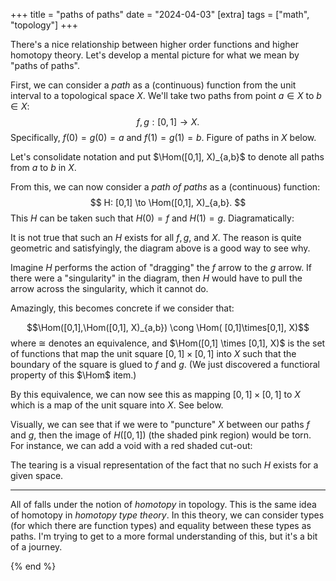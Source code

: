+++
title = "paths of paths"
date = "2024-04-03"
[extra]
tags = ["math", "topology"]
+++

There's a nice relationship between higher order functions and higher homotopy theory.
Let's develop a mental picture for what we mean by "paths of paths".

First, we can consider a *path* as a (continuous) function from the unit interval to a topological space $X$. 
We'll take two paths from point $a \in X$ to $b\in X$:
$$
f,g: [0, 1] \to X.
$$
Specifically, $f(0)=g(0)=a$ and $f(1)=g(1)=b$. 
Figure of paths in $X$ below.

<script type="text/tikz"> 


\tikzset{every picture/.style={line width=0.75pt}} %set default line width to 0.75pt        

\begin{tikzpicture}[x=0.75pt,y=0.75pt,yscale=-1,xscale=1]
%uncomment if require: \path (0,300); %set diagram left start at 0, and has height of 300

%Shape: Circle [id:dp5916889764018756] 
\draw  [color={rgb, 255:red, 107; green, 201; blue, 223 }  ,draw opacity=1 ][fill={rgb, 255:red, 107; green, 201; blue, 223 }  ,fill opacity=1 ] (154,156.71) .. controls (154,154.66) and (155.66,153) .. (157.71,153) .. controls (159.77,153) and (161.43,154.66) .. (161.43,156.71) .. controls (161.43,158.77) and (159.77,160.43) .. (157.71,160.43) .. controls (155.66,160.43) and (154,158.77) .. (154,156.71) -- cycle ;
%Shape: Circle [id:dp46790486808185605] 
\draw  [color={rgb, 255:red, 107; green, 201; blue, 223 }  ,draw opacity=1 ][fill={rgb, 255:red, 107; green, 201; blue, 223 }  ,fill opacity=1 ] (350,115.71) .. controls (350,113.66) and (351.66,112) .. (353.71,112) .. controls (355.77,112) and (357.43,113.66) .. (357.43,115.71) .. controls (357.43,117.77) and (355.77,119.43) .. (353.71,119.43) .. controls (351.66,119.43) and (350,117.77) .. (350,115.71) -- cycle ;
%Curve Lines [id:da999241019120903] 
\draw [color={rgb, 255:red, 107; green, 201; blue, 223 }  ,draw opacity=1 ]   (157.71,156.71) .. controls (211.67,186.71) and (313.71,145.71) .. (353.71,115.71) ;
\draw [shift={(265.41,157.45)}, rotate = 164.39] [fill={rgb, 255:red, 107; green, 201; blue, 223 }  ,fill opacity=1 ][line width=0.08]  [draw opacity=0] (8.93,-4.29) -- (0,0) -- (8.93,4.29) -- cycle    ;
%Curve Lines [id:da6077084593527825] 
\draw [color={rgb, 255:red, 107; green, 201; blue, 223 }  ,draw opacity=1 ]   (157.71,156.71) .. controls (177.67,92.71) and (264.67,24.71) .. (353.71,115.71) ;
\draw [shift={(248.55,72.92)}, rotate = 168.64] [fill={rgb, 255:red, 107; green, 201; blue, 223 }  ,fill opacity=1 ][line width=0.08]  [draw opacity=0] (8.93,-4.29) -- (0,0) -- (8.93,4.29) -- cycle    ;
%Shape: Rectangle [id:dp2181122147040886] 
\draw  [color={rgb, 255:red, 107; green, 201; blue, 223 }  ,draw opacity=1 ][line width=1.5]  (110.67,47) -- (400.67,47) -- (400.67,192) -- (110.67,192) -- cycle ;

% Text Node
\draw (274,152.4) node [anchor=north west][inner sep=0.75pt]  [font=\large,color={rgb, 255:red, 107; green, 201; blue, 223 }  ,opacity=1 ,xscale=1.1,yscale=1.1]  {$g$};
% Text Node
\draw (210,57.4) node [anchor=north west][inner sep=0.75pt]  [font=\large,color={rgb, 255:red, 107; green, 201; blue, 223 }  ,opacity=1 ,xscale=1.1,yscale=1.1]  {$f$};
% Text Node
\draw (140,153.4) node [anchor=north west][inner sep=0.75pt]  [font=\large,color={rgb, 255:red, 107; green, 201; blue, 223 }  ,opacity=1 ,xscale=1.1,yscale=1.1]  {$a$};
% Text Node
\draw (364,108.4) node [anchor=north west][inner sep=0.75pt]  [font=\large,color={rgb, 255:red, 107; green, 201; blue, 223 }  ,opacity=1 ,xscale=1.1,yscale=1.1]  {$b$};
% Text Node
\draw (98,22.4) node [anchor=north west][inner sep=0.75pt]  [font=\large,color={rgb, 255:red, 107; green, 201; blue, 223 }  ,opacity=1 ,xscale=1.1,yscale=1.1]  {$X$};


\end{tikzpicture}
</script>

Let's consolidate notation and put $\Hom([0,1], X)_{a,b}$ to denote all paths from $a$ to $b$ in $X$. 

From this, we can now consider a *path of paths* as a (continuous) function:
$$
H: [0,1] \to \Hom([0,1], X)_{a,b}.
$$
This $H$ can be taken such that $H(0)=f$ and $H(1)=g$.
Diagramatically:
<script type="text/tikz">


\tikzset{every picture/.style={line width=0.75pt}} %set default line width to 0.75pt        

\begin{tikzpicture}[x=0.75pt,y=0.75pt,yscale=-1,xscale=1]
%uncomment if require: \path (0,281); %set diagram left start at 0, and has height of 281

%Curve Lines [id:da9388209042996238] 
\draw [color={rgb, 255:red, 107; green, 201; blue, 223 }  ,draw opacity=1 ]   (29.05,106.56) .. controls (81.95,11.69) and (211.72,13.94) .. (272.24,108.86) ;
\draw [shift={(273.15,110.3)}, rotate = 238.03] [fill={rgb, 255:red, 107; green, 201; blue, 223 }  ,fill opacity=1 ][line width=0.08]  [draw opacity=0] (10.72,-5.15) -- (0,0) -- (10.72,5.15) -- (7.12,0) -- cycle    ;
%Curve Lines [id:da22390256742717696] 
\draw [color={rgb, 255:red, 107; green, 201; blue, 223 }  ,draw opacity=1 ]   (29.05,162.98) .. controls (81.95,248.85) and (215.74,253.37) .. (272.3,166.66) ;
\draw [shift={(273.15,165.34)}, rotate = 122.48] [fill={rgb, 255:red, 107; green, 201; blue, 223 }  ,fill opacity=1 ][line width=0.08]  [draw opacity=0] (10.72,-5.15) -- (0,0) -- (10.72,5.15) -- (7.12,0) -- cycle    ;
%Straight Lines [id:da3453292356684231] 
\draw [color={rgb, 255:red, 107; green, 201; blue, 223 }  ,draw opacity=1 ]   (147.09,58) -- (147.09,204.51)(144.09,58) -- (144.09,204.51) ;
\draw [shift={(145.59,213.51)}, rotate = 270] [fill={rgb, 255:red, 107; green, 201; blue, 223 }  ,fill opacity=1 ][line width=0.08]  [draw opacity=0] (10.72,-5.15) -- (0,0) -- (10.72,5.15) -- (7.12,0) -- cycle    ;

% Text Node
\draw (4.72,122.56) node [anchor=north west][inner sep=0.75pt]  [font=\large,color={rgb, 255:red, 107; green, 201; blue, 223 }  ,opacity=1 ,xscale=1.1,yscale=1.1]  {$[ 0,1]$};
% Text Node
\draw (265.67,126.03) node [anchor=north west][inner sep=0.75pt]  [font=\large,color={rgb, 255:red, 107; green, 201; blue, 223 }  ,opacity=1 ,xscale=1.1,yscale=1.1]  {$X$};
% Text Node
\draw (140.37,4.93) node [anchor=north west][inner sep=0.75pt]  [font=\large,color={rgb, 255:red, 107; green, 201; blue, 223 }  ,opacity=1 ,xscale=1.1,yscale=1.1]  {$f$};
% Text Node
\draw (140.68,241.63) node [anchor=north west][inner sep=0.75pt]  [font=\large,color={rgb, 255:red, 107; green, 201; blue, 223 }  ,opacity=1 ,xscale=1.1,yscale=1.1]  {$g$};
% Text Node
\draw (154.85,126.03) node [anchor=north west][inner sep=0.75pt]  [font=\large,color={rgb, 255:red, 107; green, 201; blue, 223 }  ,opacity=1 ,xscale=1.1,yscale=1.1]  {$F$};


\end{tikzpicture}
</script>
It is not true that such an $H$ exists for all $f,g$, and $X$.
The reason is quite geometric and satisfyingly, the diagram above is a good way to see why.

Imagine $H$ performs the action of "dragging" the $f$ arrow to the $g$ arrow. If there were a "singularity" in the diagram, then $H$ would have to pull the arrow across the singularity, which it cannot do.

Amazingly, this becomes concrete if we consider that:

$$\Hom([0,1],\Hom([0,1], X)_{a,b}) \cong  \Hom( [0,1]\times[0,1], X)$$
where $\cong$ denotes an equivalence, and $\Hom([0,1] \times [0,1], X)$ is the set of functions that map the unit square $[0,1] \times [0,1]$ into $X$ such that the boundary of the square is glued to $f$ and $g$.
(We just discovered a functioral property of this $\Hom$ item.)

By this equivalence, we can now see this as mapping $[0,1]\times[0,1]$ to $X$ which is a map of the unit square into $X$.
See below.
<script type="text/tikz">


\tikzset{every picture/.style={line width=0.75pt}} %set default line width to 0.75pt        

\begin{tikzpicture}[x=0.75pt,y=0.75pt,yscale=-1,xscale=1]
%uncomment if require: \path (0,300); %set diagram left start at 0, and has height of 300

%Shape: Circle [id:dp5916889764018756] 
\draw  [color={rgb, 255:red, 107; green, 201; blue, 223 }  ,draw opacity=1 ][fill={rgb, 255:red, 107; green, 201; blue, 223 }  ,fill opacity=1 ] (154,156.71) .. controls (154,154.66) and (155.66,153) .. (157.71,153) .. controls (159.77,153) and (161.43,154.66) .. (161.43,156.71) .. controls (161.43,158.77) and (159.77,160.43) .. (157.71,160.43) .. controls (155.66,160.43) and (154,158.77) .. (154,156.71) -- cycle ;
%Shape: Circle [id:dp46790486808185605] 
\draw  [color={rgb, 255:red, 107; green, 201; blue, 223 }  ,draw opacity=1 ][fill={rgb, 255:red, 107; green, 201; blue, 223 }  ,fill opacity=1 ] (350,115.71) .. controls (350,113.66) and (351.66,112) .. (353.71,112) .. controls (355.77,112) and (357.43,113.66) .. (357.43,115.71) .. controls (357.43,117.77) and (355.77,119.43) .. (353.71,119.43) .. controls (351.66,119.43) and (350,117.77) .. (350,115.71) -- cycle ;
%Curve Lines [id:da999241019120903] 
\draw [color={rgb, 255:red, 107; green, 201; blue, 223 }  ,draw opacity=1 ][fill={rgb, 255:red, 255; green, 121; blue, 198 }  ,fill opacity=0.18 ]   (157.71,156.71) .. controls (211.67,186.71) and (313.71,145.71) .. (353.71,115.71) ;
\draw [shift={(265.41,157.45)}, rotate = 164.39] [fill={rgb, 255:red, 107; green, 201; blue, 223 }  ,fill opacity=1 ][line width=0.08]  [draw opacity=0] (8.93,-4.29) -- (0,0) -- (8.93,4.29) -- cycle    ;
%Curve Lines [id:da6077084593527825] 
\draw [color={rgb, 255:red, 107; green, 201; blue, 223 }  ,draw opacity=1 ][fill={rgb, 255:red, 255; green, 121; blue, 198 }  ,fill opacity=0.18 ]   (157.71,156.71) .. controls (177.67,92.71) and (264.67,24.71) .. (353.71,115.71) ;
\draw [shift={(248.55,72.92)}, rotate = 168.64] [fill={rgb, 255:red, 107; green, 201; blue, 223 }  ,fill opacity=1 ][line width=0.08]  [draw opacity=0] (8.93,-4.29) -- (0,0) -- (8.93,4.29) -- cycle    ;
%Shape: Rectangle [id:dp2181122147040886] 
\draw  [color={rgb, 255:red, 107; green, 201; blue, 223 }  ,draw opacity=1 ][line width=1.5]  (110.67,47) -- (400.67,47) -- (400.67,192) -- (110.67,192) -- cycle ;

% Text Node
\draw (274,152.4) node [anchor=north west][inner sep=0.75pt]  [font=\large,color={rgb, 255:red, 107; green, 201; blue, 223 }  ,opacity=1 ,xscale=1.1,yscale=1.1]  {$g$};
% Text Node
\draw (210,57.4) node [anchor=north west][inner sep=0.75pt]  [font=\large,color={rgb, 255:red, 107; green, 201; blue, 223 }  ,opacity=1 ,xscale=1.1,yscale=1.1]  {$f$};
% Text Node
\draw (140,153.4) node [anchor=north west][inner sep=0.75pt]  [font=\large,color={rgb, 255:red, 107; green, 201; blue, 223 }  ,opacity=1 ,xscale=1.1,yscale=1.1]  {$a$};
% Text Node
\draw (364,108.4) node [anchor=north west][inner sep=0.75pt]  [font=\large,color={rgb, 255:red, 107; green, 201; blue, 223 }  ,opacity=1 ,xscale=1.1,yscale=1.1]  {$b$};
% Text Node
\draw (98,22.4) node [anchor=north west][inner sep=0.75pt]  [font=\large,color={rgb, 255:red, 107; green, 201; blue, 223 }  ,opacity=1 ,xscale=1.1,yscale=1.1]  {$X$};
% Text Node
\draw (218,107.4) node [anchor=north west][inner sep=0.75pt]  [font=\large,color={rgb, 255:red, 255; green, 121; blue, 198 }  ,opacity=1 ,xscale=1.1,yscale=1.1]  {$H([ 0,1])$};
\end{tikzpicture}
</script>

Visually, we can see that if we were to "puncture" $X$ between our paths $f$ and $g$, then the image of $H([0,1])$ (the shaded pink region) would be torn.
For instance, we can add a void with a red shaded cut-out:
<script type="text/tikz">


\tikzset{every picture/.style={line width=0.75pt}} %set default line width to 0.75pt        

\begin{tikzpicture}[x=0.75pt,y=0.75pt,yscale=-1,xscale=1]
%uncomment if require: \path (0,300); %set diagram left start at 0, and has height of 300

%Shape: Circle [id:dp5916889764018756] 
\draw  [color={rgb, 255:red, 107; green, 201; blue, 223 }  ,draw opacity=1 ][fill={rgb, 255:red, 107; green, 201; blue, 223 }  ,fill opacity=1 ] (154,156.71) .. controls (154,154.66) and (155.66,153) .. (157.71,153) .. controls (159.77,153) and (161.43,154.66) .. (161.43,156.71) .. controls (161.43,158.77) and (159.77,160.43) .. (157.71,160.43) .. controls (155.66,160.43) and (154,158.77) .. (154,156.71) -- cycle ;
%Shape: Circle [id:dp46790486808185605] 
\draw  [color={rgb, 255:red, 107; green, 201; blue, 223 }  ,draw opacity=1 ][fill={rgb, 255:red, 107; green, 201; blue, 223 }  ,fill opacity=1 ] (350,115.71) .. controls (350,113.66) and (351.66,112) .. (353.71,112) .. controls (355.77,112) and (357.43,113.66) .. (357.43,115.71) .. controls (357.43,117.77) and (355.77,119.43) .. (353.71,119.43) .. controls (351.66,119.43) and (350,117.77) .. (350,115.71) -- cycle ;
%Curve Lines [id:da999241019120903] 
\draw [color={rgb, 255:red, 107; green, 201; blue, 223 }  ,draw opacity=1 ]   (157.71,156.71) .. controls (211.67,186.71) and (313.71,145.71) .. (353.71,115.71) ;
\draw [shift={(265.41,157.45)}, rotate = 164.39] [fill={rgb, 255:red, 107; green, 201; blue, 223 }  ,fill opacity=1 ][line width=0.08]  [draw opacity=0] (8.93,-4.29) -- (0,0) -- (8.93,4.29) -- cycle    ;
%Curve Lines [id:da6077084593527825] 
\draw [color={rgb, 255:red, 107; green, 201; blue, 223 }  ,draw opacity=1 ]   (157.71,156.71) .. controls (177.67,92.71) and (264.67,24.71) .. (353.71,115.71) ;
\draw [shift={(248.55,72.92)}, rotate = 168.64] [fill={rgb, 255:red, 107; green, 201; blue, 223 }  ,fill opacity=1 ][line width=0.08]  [draw opacity=0] (8.93,-4.29) -- (0,0) -- (8.93,4.29) -- cycle    ;
%Shape: Rectangle [id:dp2181122147040886] 
\draw  [color={rgb, 255:red, 107; green, 201; blue, 223 }  ,draw opacity=1 ][line width=1.5]  (110.67,47) -- (400.67,47) -- (400.67,192) -- (110.67,192) -- cycle ;
%Shape: Circle [id:dp5952944687629388] 
\draw  [color={rgb, 255:red, 107; green, 201; blue, 223 }  ,draw opacity=1 ][fill={rgb, 255:red, 255; green, 5; blue, 0 }  ,fill opacity=0.44 ][line width=1.5]  (245,114.5) .. controls (245,108.15) and (250.15,103) .. (256.5,103) .. controls (262.85,103) and (268,108.15) .. (268,114.5) .. controls (268,120.85) and (262.85,126) .. (256.5,126) .. controls (250.15,126) and (245,120.85) .. (245,114.5) -- cycle ;

% Text Node
\draw (274,152.4) node [anchor=north west][inner sep=0.75pt]  [font=\large,color={rgb, 255:red, 107; green, 201; blue, 223 }  ,opacity=1 ,xscale=1.1,yscale=1.1]  {$g$};
% Text Node
\draw (210,57.4) node [anchor=north west][inner sep=0.75pt]  [font=\large,color={rgb, 255:red, 107; green, 201; blue, 223 }  ,opacity=1 ,xscale=1.1,yscale=1.1]  {$f$};
% Text Node
\draw (140,153.4) node [anchor=north west][inner sep=0.75pt]  [font=\large,color={rgb, 255:red, 107; green, 201; blue, 223 }  ,opacity=1 ,xscale=1.1,yscale=1.1]  {$a$};
% Text Node
\draw (364,108.4) node [anchor=north west][inner sep=0.75pt]  [font=\large,color={rgb, 255:red, 107; green, 201; blue, 223 }  ,opacity=1 ,xscale=1.1,yscale=1.1]  {$b$};
% Text Node
\draw (98,22.4) node [anchor=north west][inner sep=0.75pt]  [font=\large,color={rgb, 255:red, 107; green, 201; blue, 223 }  ,opacity=1 ,xscale=1.1,yscale=1.1]  {$X$};


\end{tikzpicture}
</script>
The tearing is a visual representation of the fact that no such $H$ exists for a given space.

---
All of falls under the notion of *homotopy* in topology.
This is the same idea of homotopy in *homotopy type theory*.
In this theory, we can consider types (for which there are function types) and equality between these types as paths.
I'm trying to get to a more formal understanding of this, but it's a bit of a journey.

{% end %}